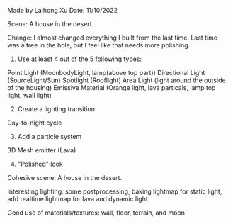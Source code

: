 
Made by Laihong Xu
Date:   11/10/2022


Scene:
A house in the desert.

Change:
I almost changed everything I built from the last time. Last time was a tree in the hole, but I feel like that needs more polishing.





1. Use at least 4 out of the 5 following types:

Point Light (MoonbodyLight, lamp(above top part))
Directional Light (SourceLight/Sun)
Spotlight (Rooflight)
Area Light (light around the outside of the housing)
Emissive Material (Orange light, lava particals, lamp top light, wall light)

2. Create a lighting transition 

Day-to-night cycle

3. Add a particle system 

3D Mesh emitter (Lava)

4. "Polished" look 

Cohesive scene: A house in the desert.

Interesting lighting:   some postprocessing, baking lightmap for static light, add realtime lightmap for lava and dynamic light

Good use of materials/textures:    wall, floor, terrain, and moon